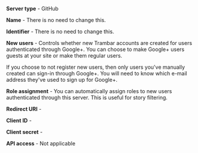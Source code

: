 **Server type** - GitHub

**Name** - There is no need to change this.

**Identifier** - There is no need to change this.

**New users** - Controls whether new Trambar accounts are created for users
authenticated through Google+. You can choose to make Google+ users guests at
your site or make them regular users.

If you choose to not register new users, then only users you've manually created
can sign-in through Google+. You will need to know which e-mail address they've
used to sign up for Google+.

**Role assignment** - You can automatically assign roles to new users
authenticated through this server. This is useful for story filtering.

**Redirect URI** -

**Client ID** -

**Client secret** -

**API access** - Not applicable
